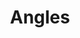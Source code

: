 ---
title: Angles
direct_url: https://projects.calebevans.me/angles/
category: math
description: Gets statistics and visuals for any angle
---